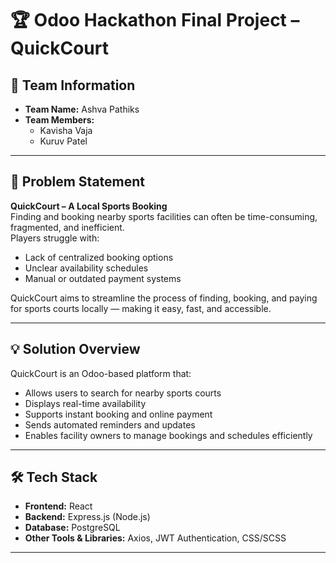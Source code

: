 # 🏆 Odoo Hackathon Final Project – QuickCourt

## 🏇 Team Information
- **Team Name:** Ashva Pathiks
- **Team Members:**
  - Kavisha Vaja
  - Kuruv Patel

---

## 📌 Problem Statement
**QuickCourt – A Local Sports Booking**  
Finding and booking nearby sports facilities can often be time-consuming, fragmented, and inefficient.  
Players struggle with:
- Lack of centralized booking options
- Unclear availability schedules
- Manual or outdated payment systems  

QuickCourt aims to streamline the process of finding, booking, and paying for sports courts locally — making it easy, fast, and accessible.

---

## 💡 Solution Overview
QuickCourt is an Odoo-based platform that:
- Allows users to search for nearby sports courts
- Displays real-time availability
- Supports instant booking and online payment
- Sends automated reminders and updates
- Enables facility owners to manage bookings and schedules efficiently

---

## 🛠 Tech Stack
- **Frontend:** React
- **Backend:** Express.js (Node.js)
- **Database:** PostgreSQL
- **Other Tools & Libraries:** Axios, JWT Authentication, CSS/SCSS

---




